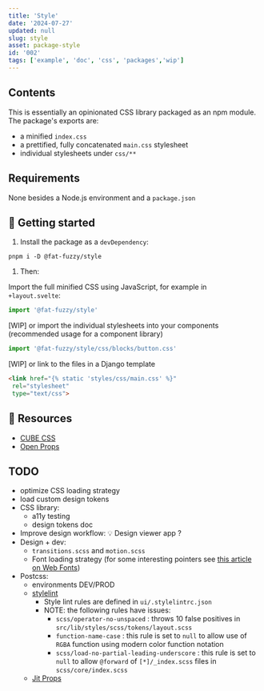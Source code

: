 ```yaml
---
title: 'Style'
date: '2024-07-27'
updated: null
slug: style
asset: package-style
id: '002'
tags: ['example', 'doc', 'css', 'packages','wip']
---
```


## Contents

This is essentially an opinionated CSS library packaged as an npm module.
The package's exports are:

- a minified `index.css`
- a prettified, fully concatenated `main.css` stylesheet
- individual stylesheets under `css/**`

## Requirements

None besides a Node.js environment and a `package.json`

## 🚧 Getting started

1. Install the package as a `devDependency`:

 ```shell
 pnpm i -D @fat-fuzzy/style
 ```

1. Then:

 Import the full minified CSS using JavaScript, for example in `+layout.svelte`:

 ```js
 import '@fat-fuzzy/style'
 ```

 [WIP] or import the individual stylesheets into your components (recommended usage for a component library)

 ```js
 import '@fat-fuzzy/style/css/blocks/button.css'
 ```

 [WIP]  or link to the files in a Django template

 ```html
 <link href="{% static 'styles/css/main.css' %}"
  rel="stylesheet"
  type="text/css">
 ```

## 🚧 Resources

- [CUBE CSS](https://cube.fyi/)
- [Open Props](https://open-props.style/)

## TODO

- optimize CSS loading strategy
- load custom design tokens
- CSS library:
  - a11y testing
  - design tokens doc
- Improve design workflow: 💡 Design viewer app ?
- Design + dev:
  - `transitions.scss` and `motion.scss`
  - Font loading strategy (for some interesting pointers see [this article on Web Fonts](https://www.zachleat.com/web/css-tricks-web-fonts/))
- Postcss:
  - environments DEV/PROD
  - [stylelint](https://stylelint.io/)
    - Style lint rules are defined in `ui/.stylelintrc.json`
    - NOTE: the following rules have issues:
      - `scss/operator-no-unspaced` : throws 10 false positives in `src/lib/styles/scss/tokens/layout.scss`
      - `function-name-case` : this rule is set to `null` to allow use of `RGBA` function using modern color function notation
      - `scss/load-no-partial-leading-underscore` : this rule is set to `null` to allow `@forward` of `[*]/_index.scss` files in `scss/core/index.scss`
  - [Jit Props](https://github.com/GoogleChromeLabs/postcss-jit-props)
